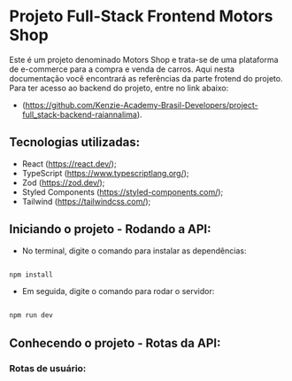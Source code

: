 # Projeto Full-Stack Frontend Motors Shop

Este é um projeto denominado Motors Shop e trata-se de uma plataforma de e-commerce para a compra e venda de carros.
Aqui nesta documentação você encontrará as referências da parte frotend do projeto. 
Para ter acesso ao backend do projeto, entre no link abaixo: 
- (https://github.com/Kenzie-Academy-Brasil-Developers/project-full_stack-backend-raiannalima).

## Tecnologias utilizadas: 

- React (https://react.dev/);
- TypeScript (https://www.typescriptlang.org/);
- Zod (https://zod.dev/);
- Styled Components (https://styled-components.com/);
- Tailwind (https://tailwindcss.com/);

## Iniciando o projeto - Rodando a API:

- No terminal, digite o comando para instalar as dependências: 
```bash

npm install

```

- Em seguida, digite o comando para rodar o servidor: 
```bash

npm run dev

```

## Conhecendo o projeto - Rotas da API: 

### Rotas de usuário: 